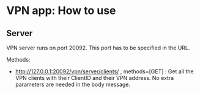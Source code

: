 # VPN app: How to use

## Server

VPN server runs on port 20092. This port has to be specified in the URL.

Methods:

+ http://127.0.0.1:20092/vpn/server/clients/ , methods=[GET] : Get all the VPN clients with their ClientID and their VPN address. No extra parameters are needed in the body message.
